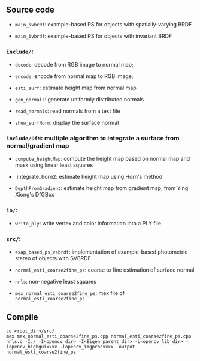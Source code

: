 ## Source code

- `main_svbrdf`: example-based PS for objects with spatially-varying BRDF

- `main_ivbrdf`: example-based PS for objects with invariant BRDF

### `include/`:

- `decode`: decode from RGB image to normal map;

- `encode`: encode from normal map to RGB image;

- `esti_surf`: estimate height map from normal map

- `gen_normals`: generate uniformly distributed normals

- `read_normals`: read normals from a text file

- `show_surfNorm`: display the surface normal

### `include/DfN`: multiple algorithm to integrate a surface from normal/gradient map

- `compute_heightMap`: compute the height map based on normal map and mask using linear least squares

- `integrate_horn2: estimate height map using Horn's method

- `DepthFromGradient`: estimate height map from gradient map, from Ying Xiong's DfGBox

### `io/`:

- `write_ply`: write vertex and color information into a PLY file

### `src/`:

- `exap_based_ps_vsbrdf`: implementation of example-based photometric stereo of objects with SVBRDF

- `normal_esti_coarse2fine_ps`: coarse to fine estimation of surface normal

- `nnls`: non-negative least squares

- `mex_normal_esti_coarse2fine_ps`: mex file of `normal_esti_coarse2fine_ps`

## Compile
```
cd <root_dir>/src/
mex mex_normal_esti_coarse2fine_ps.cpp normal_esti_coarse2fine_ps.cpp nnls.c -I./ -I<opencv_dir> -I<Eigen_parent_dir> -L<opencv_lib_dir> -lopencv_highguixxxx -lopencv_imgprocxxxx -output normal_esti_coarse2fine_ps
```